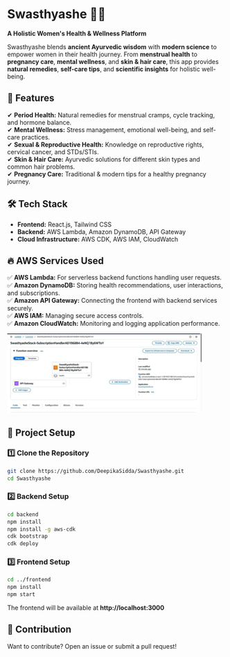 # Swasthyashe 🌿✨  
**A Holistic Women's Health & Wellness Platform**  

Swasthyashe blends **ancient Ayurvedic wisdom** with **modern science** to empower women in their health journey. From **menstrual health** to **pregnancy care**, **mental wellness**, and **skin & hair care**, this app provides **natural remedies**, **self-care tips**, and **scientific insights** for holistic well-being.  

## 🚀 Features  
✔ **Period Health:** Natural remedies for menstrual cramps, cycle tracking, and hormone balance.  
✔ **Mental Wellness:** Stress management, emotional well-being, and self-care practices.  
✔ **Sexual & Reproductive Health:** Knowledge on reproductive rights, cervical cancer, and STDs/STIs.  
✔ **Skin & Hair Care:** Ayurvedic solutions for different skin types and common hair problems.  
✔ **Pregnancy Care:** Traditional & modern tips for a healthy pregnancy journey.  

## 🛠️ Tech Stack  
- **Frontend:** React.js, Tailwind CSS  
- **Backend:** AWS Lambda, Amazon DynamoDB, API Gateway  
- **Cloud Infrastructure:** AWS CDK, AWS IAM, CloudWatch  

## 🔥 AWS Services Used  
✅ **AWS Lambda:** For serverless backend functions handling user requests.  
✅ **Amazon DynamoDB:** Storing health recommendations, user interactions, and subscriptions.  
✅ **Amazon API Gateway:** Connecting the frontend with backend services securely.  
✅ **AWS IAM:** Managing secure access controls.  
✅ **Amazon CloudWatch:** Monitoring and logging application performance.  

<img src="images/lambda.jpg" alt="Lambda Function" width="450">



## 📂 Project Setup  
### 1️⃣ Clone the Repository  
```bash
git clone https://github.com/DeepikaSidda/Swasthyashe.git
cd Swasthyashe
```
### 2️⃣ Backend Setup  
```bash
cd backend
npm install
npm install -g aws-cdk
cdk bootstrap
cdk deploy
```
### 3️⃣ Frontend Setup  
```bash
cd ../frontend
npm install
npm start
```
The frontend will be available at **http://localhost:3000**  

## 📌 Contribution  
Want to contribute? Open an issue or submit a pull request!  
